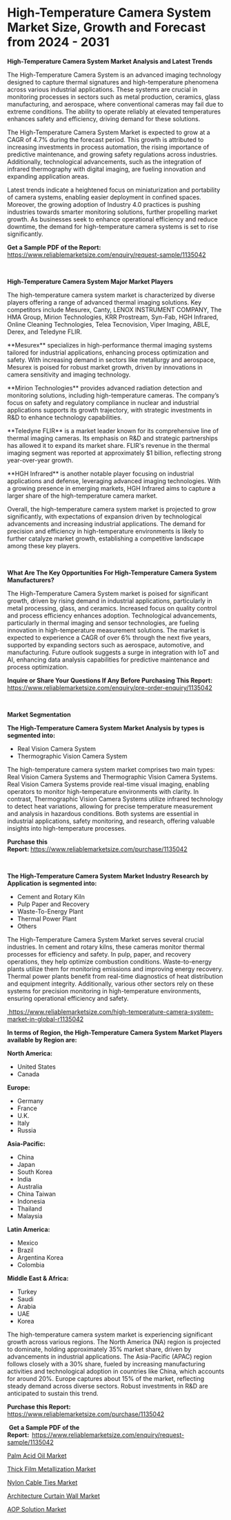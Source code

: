 <p><h1>High-Temperature Camera System Market Size, Growth and Forecast from 2024 - 2031</h1></p><p><strong>High-Temperature Camera System Market Analysis and Latest Trends</strong></p>
<p><p>The High-Temperature Camera System is an advanced imaging technology designed to capture thermal signatures and high-temperature phenomena across various industrial applications. These systems are crucial in monitoring processes in sectors such as metal production, ceramics, glass manufacturing, and aerospace, where conventional cameras may fail due to extreme conditions. The ability to operate reliably at elevated temperatures enhances safety and efficiency, driving demand for these solutions.</p><p>The High-Temperature Camera System Market is expected to grow at a CAGR of 4.7% during the forecast period. This growth is attributed to increasing investments in process automation, the rising importance of predictive maintenance, and growing safety regulations across industries. Additionally, technological advancements, such as the integration of infrared thermography with digital imaging, are fueling innovation and expanding application areas. </p><p>Latest trends indicate a heightened focus on miniaturization and portability of camera systems, enabling easier deployment in confined spaces. Moreover, the growing adoption of Industry 4.0 practices is pushing industries towards smarter monitoring solutions, further propelling market growth. As businesses seek to enhance operational efficiency and reduce downtime, the demand for high-temperature camera systems is set to rise significantly.</p></p>
<p><strong>Get a Sample PDF of the Report:&nbsp;</strong> <a href="https://www.reliablemarketsize.com/enquiry/request-sample/1135042?utm_campaign=1186&utm_medium=2&utm_source=Github&utm_content=ia&utm_term=09102024&utm_id=high-temperature-camera-system">https://www.reliablemarketsize.com/enquiry/request-sample/1135042</a></p>
<p>&nbsp;</p>
<p><strong>High-Temperature Camera System Major Market Players</strong></p>
<p><p>The high-temperature camera system market is characterized by diverse players offering a range of advanced thermal imaging solutions. Key competitors include Mesurex, Canty, LENOX INSTRUMENT COMPANY, The HMA Group, Mirion Technologies, KRR Prostream, Syn-Fab, HGH Infrared, Online Cleaning Technologies, Telea Tecnovision, Viper Imaging, ABLE, Derex, and Teledyne FLIR.</p><p>**Mesurex** specializes in high-performance thermal imaging systems tailored for industrial applications, enhancing process optimization and safety. With increasing demand in sectors like metallurgy and aerospace, Mesurex is poised for robust market growth, driven by innovations in camera sensitivity and imaging technology.</p><p>**Mirion Technologies** provides advanced radiation detection and monitoring solutions, including high-temperature cameras. The company’s focus on safety and regulatory compliance in nuclear and industrial applications supports its growth trajectory, with strategic investments in R&D to enhance technology capabilities.</p><p>**Teledyne FLIR** is a market leader known for its comprehensive line of thermal imaging cameras. Its emphasis on R&D and strategic partnerships has allowed it to expand its market share. FLIR's revenue in the thermal imaging segment was reported at approximately $1 billion, reflecting strong year-over-year growth.</p><p>**HGH Infrared** is another notable player focusing on industrial applications and defense, leveraging advanced imaging technologies. With a growing presence in emerging markets, HGH Infrared aims to capture a larger share of the high-temperature camera market.</p><p>Overall, the high-temperature camera system market is projected to grow significantly, with expectations of expansion driven by technological advancements and increasing industrial applications. The demand for precision and efficiency in high-temperature environments is likely to further catalyze market growth, establishing a competitive landscape among these key players.</p></p>
<p>&nbsp;</p>
<p><strong>What Are The Key Opportunities For High-Temperature Camera System Manufacturers?</strong></p>
<p><p>The High-Temperature Camera System market is poised for significant growth, driven by rising demand in industrial applications, particularly in metal processing, glass, and ceramics. Increased focus on quality control and process efficiency enhances adoption. Technological advancements, particularly in thermal imaging and sensor technologies, are fueling innovation in high-temperature measurement solutions. The market is expected to experience a CAGR of over 6% through the next five years, supported by expanding sectors such as aerospace, automotive, and manufacturing. Future outlook suggests a surge in integration with IoT and AI, enhancing data analysis capabilities for predictive maintenance and process optimization.</p></p>
<p><strong>Inquire or Share Your Questions If Any Before Purchasing This Report:</strong> <a href="https://www.reliablemarketsize.com/enquiry/pre-order-enquiry/1135042?utm_campaign=1186&utm_medium=2&utm_source=Github&utm_content=ia&utm_term=09102024&utm_id=high-temperature-camera-system">https://www.reliablemarketsize.com/enquiry/pre-order-enquiry/1135042</a></p>
<p>&nbsp;</p>
<p><strong>Market Segmentation</strong></p>
<p><strong>The High-Temperature Camera System Market Analysis by types is segmented into:</strong></p>
<p><ul><li>Real Vision Camera System</li><li>Thermographic Vision Camera System</li></ul></p>
<p><p>The high-temperature camera system market comprises two main types: Real Vision Camera Systems and Thermographic Vision Camera Systems. Real Vision Camera Systems provide real-time visual imaging, enabling operators to monitor high-temperature environments with clarity. In contrast, Thermographic Vision Camera Systems utilize infrared technology to detect heat variations, allowing for precise temperature measurement and analysis in hazardous conditions. Both systems are essential in industrial applications, safety monitoring, and research, offering valuable insights into high-temperature processes.</p></p>
<p><strong>Purchase this Report:&nbsp;</strong><a href="https://www.reliablemarketsize.com/purchase/1135042?utm_campaign=1186&utm_medium=2&utm_source=Github&utm_content=ia&utm_term=09102024&utm_id=high-temperature-camera-system">https://www.reliablemarketsize.com/purchase/1135042</a></p>
<p>&nbsp;</p>
<p><strong>The High-Temperature Camera System Market Industry Research by Application is segmented into:</strong></p>
<p><ul><li>Cement and Rotary Kiln</li><li>Pulp Paper and Recovery</li><li>Waste-To-Energy Plant</li><li>Thermal Power Plant</li><li>Others</li></ul></p>
<p><p>The High-Temperature Camera System Market serves several crucial industries. In cement and rotary kilns, these cameras monitor thermal processes for efficiency and safety. In pulp, paper, and recovery operations, they help optimize combustion conditions. Waste-to-energy plants utilize them for monitoring emissions and improving energy recovery. Thermal power plants benefit from real-time diagnostics of heat distribution and equipment integrity. Additionally, various other sectors rely on these systems for precision monitoring in high-temperature environments, ensuring operational efficiency and safety.</p></p>
<p><a href="https://www.reliablemarketsize.com/high-temperature-camera-system-market-in-global-r1135042?utm_campaign=1186&utm_medium=2&utm_source=Github&utm_content=ia&utm_term=09102024&utm_id=high-temperature-camera-system">&nbsp;https://www.reliablemarketsize.com/high-temperature-camera-system-market-in-global-r1135042</a></p>
<p><strong>In terms of Region, the High-Temperature Camera System Market Players available by Region are:</strong></p>
<p>
    <p> <strong> North America: </strong>
        <ul>
            <li>United States</li>
            <li>Canada</li>
        </ul>
        </p> 
    <p> <strong> Europe: </strong>
        <ul>
            <li>Germany</li>
            <li>France</li>
            <li>U.K.</li>
            <li>Italy</li>
            <li>Russia</li>
        </ul>
        </p> 
    <p> <strong> Asia-Pacific: </strong>
        <ul>
            <li>China</li>
            <li>Japan</li>
            <li>South Korea</li>
            <li>India</li>
            <li>Australia</li>
            <li>China Taiwan</li>
            <li>Indonesia</li>
            <li>Thailand</li>
            <li>Malaysia</li>
        </ul>
        </p> 
    <p> <strong> Latin America: </strong>
        <ul>
            <li>Mexico</li>
            <li>Brazil</li>
            <li>Argentina Korea</li>
            <li>Colombia</li>
        </ul>
        </p> 
    <p> <strong> Middle East & Africa: </strong>
        <ul>
            <li>Turkey</li>
            <li>Saudi</li>
            <li>Arabia</li>
            <li>UAE</li>
            <li>Korea</li>
        </ul>
    </p>
    </p>
<p><p>The high-temperature camera system market is experiencing significant growth across various regions. The North America (NA) region is projected to dominate, holding approximately 35% market share, driven by advancements in industrial applications. The Asia-Pacific (APAC) region follows closely with a 30% share, fueled by increasing manufacturing activities and technological adoption in countries like China, which accounts for around 20%. Europe captures about 15% of the market, reflecting steady demand across diverse sectors. Robust investments in R&D are anticipated to sustain this trend.</p></p>
<p><strong>Purchase this Report: </strong><a href="https://www.reliablemarketsize.com/purchase/1135042?utm_campaign=1186&utm_medium=2&utm_source=Github&utm_content=ia&utm_term=09102024&utm_id=high-temperature-camera-system">https://www.reliablemarketsize.com/purchase/1135042</a></p>
<p>&nbsp;<strong>Get a Sample PDF of the Report:&nbsp;&nbsp;</strong><a href="https://www.reliablemarketsize.com/enquiry/request-sample/1135042?utm_campaign=1186&utm_medium=2&utm_source=Github&utm_content=ia&utm_term=09102024&utm_id=high-temperature-camera-system">https://www.reliablemarketsize.com/enquiry/request-sample/1135042</a></p>
<p><strong></strong></p>
<p><p><a href="https://www.linkedin.com/pulse/palm-acid-oil-market-growth-segmentation-regional-analysis-cpnye?utm_campaign=1186&utm_medium=2&utm_source=Github&utm_content=ia&utm_term=09102024&utm_id=high-temperature-camera-system">Palm Acid Oil Market</a></p><p><a href="https://github.com/indrystar/Market-Research-Report-List-5/blob/main/thick-film-metallization-market.md?utm_campaign=1186&utm_medium=2&utm_source=Github&utm_content=ia&utm_term=09102024&utm_id=high-temperature-camera-system">Thick Film Metallization Market</a></p><p><a href="https://www.linkedin.com/pulse/nylon-cable-ties-sector-surge-104-growth-roadmap-2031-imarkete-az9we?utm_campaign=1186&utm_medium=2&utm_source=Github&utm_content=ia&utm_term=09102024&utm_id=high-temperature-camera-system">Nylon Cable Ties Market</a></p><p><a href="https://www.linkedin.com/pulse/architecture-curtain-wall-market-industry-landscape-growth-trajectories-sgope?utm_campaign=1186&utm_medium=2&utm_source=Github&utm_content=ia&utm_term=09102024&utm_id=high-temperature-camera-system">Architecture Curtain Wall Market</a></p><p><a href="https://github.com/tama6lmnbr/Market-Research-Report-List-1/blob/main/aop-solution-market.md?utm_campaign=1186&utm_medium=2&utm_source=Github&utm_content=ia&utm_term=09102024&utm_id=high-temperature-camera-system">AOP Solution Market</a></p></p>